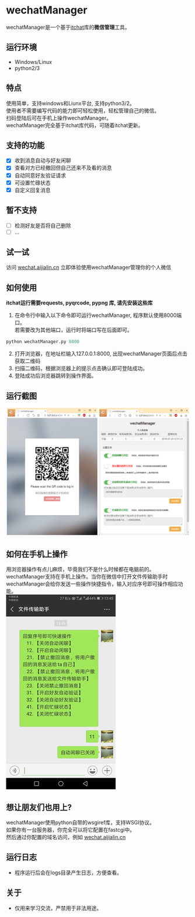 # wechatManager

wechatManager是一个基于[itchat](https://github.com/littlecodersh/ItChat/blob/master/README.md)库的**微信管理**工具。


## 运行环境
- Windows/Linux
- python2/3

## 特点
使用简单，支持windows和Liunx平台, 支持python3/2。  
使用者不需要编写代码的能力即可轻松使用，轻松管理自己的微信。  
扫码登陆后可在手机上操作wechatManager。  
wechatManager完全基于itchat库代码，可随着itchat更新。  

## 支持的功能
- [x] 收到消息自动与好友闲聊
- [x] 查看对方已经撤回但自己还来不及看的消息
- [x] 自动同意好友验证请求
- [x] 可设置忙碌状态
- [x] 自定义回复消息

## 暂不支持
- [ ] 检测好友是否将自己删除
- [ ] ...

## 试一试

访问 [wechat.aijialin.cn](wechat.aijialin.cn) 立即体验使用wechatManager管理你的个人微信

## 如何使用
**itchat运行需要requests, pyqrcode, pypng 库, 请先安装这些库**  
1. 在命令行中输入以下命令即可运行wechatManager, 程序默认使用8000端口。  
若需要改为其他端口，运行时将端口写在后面即可。  

```python
python wechatManager.py 8000   
```
2. 打开浏览器，在地址栏输入127.0.0.1:8000, 出现wechatManager页面后点击获取二维码  
3. 扫描二维码，根据浏览器上的提示点击确认即可登陆成功。  
4. 登陆成功后浏览器跳转到操作界面。  

## 运行截图

![截图](./imgs/run.png)

## 如何在手机上操作
用浏览器操作有点儿麻烦，毕竟我们不是什么时候都在电脑前的。  
wechatManager支持在手机上操作。当你在微信中打开文件传输助手时  
wechatManager会给你发送一些操作快捷指令，输入对应序号即可操作相应功能。  
![截图](./imgs/phone.png)


## 想让朋友们也用上?
wechatManager使用python自带的wsgiref库，支持WSGI协议。  
如果你有一台服务器，你完全可以将它配置在fastcgi中。    
然后通过你配置的域名访问，例如 [wechat.aijialin.cn](wechat.aijialin.cn)

## 运行日志
- 程序运行后会在logs目录产生日志，方便查看。

## 关于
- 仅用来学习交流，严禁用于非法用途。

